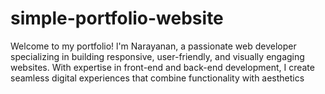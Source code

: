 # simple-portfolio-website
Welcome to my portfolio! l'm Narayanan, a passionate web developer specializing in building responsive, user-friendly, and visually engaging websites. With expertise in front-end and back-end development, I create seamless digital experiences that combine functionality with aesthetics

